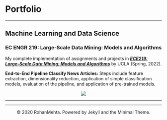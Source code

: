 # Portfolio
---
## Machine Learning and Data Science

### EC ENGR 219: Large-Scale Data Mining: Models and Algorithms

My complete implementation of assignments and projects in [***ECE219: Large-Scale Data Mining: Models and Algorithms***](https://www.uclaextension.edu/engineering/course/large-scale-data-mining-models-and-algorithms-ec-engr-xlc-219) by UCLA (Spring, 2022).

**End-to-End Pipeline Classify News Articles:** Steps include feature extraction, dimensionality reduction, application of simple classification models, evaluation of the pipeline, and application of pre-trained models.

<center><img src="images/nlp.png"/></center>

---

---
<center>© 2020 RohanMehta. Powered by Jekyll and the Minimal Theme.</center>
